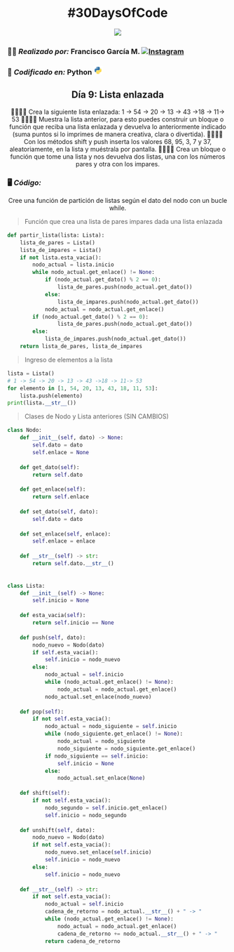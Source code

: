 
<h1 align="center">#30DaysOfCode</h1>

<p align="center"><img src="https://media.giphy.com/media/WUlplcMpOCEmTGBtBW/giphy.gif" width="100"></p>

### 👷‍♂️ *Realizado por:* Francisco García M.  <a href="https://www.instagram.com/edeenigma/" target="_blank"><img src="https://upload.wikimedia.org/wikipedia/commons/thumb/e/e7/Instagram_logo_2016.svg/768px-Instagram_logo_2016.svg.png" title="Instagram" alt="Instagram" width="20" height="20"/></a>&nbsp;

### 🎲 *Codificado en:* Python <img src="https://github.com/devicons/devicon/blob/master/icons/python/python-original.svg" title="Python" alt="Python" width="20" height="20"/>&nbsp;


<h2 align="center">Día 9: Lista enlazada</h2>
<p align="center" >🧑‍💻👩‍💻 Crea la siguiente lista enlazada:
1 -> 54 -> 20 -> 13 -> 43 ->18 -> 11-> 53
🧑‍💻👩‍💻 Muestra la lista anterior, para esto puedes construir un bloque o función que reciba una lista enlazada y devuelva lo anteriormente indicado (suma puntos si lo imprimes de manera creativa, clara o divertida).
🧑‍💻👩‍💻 Con los métodos shift y push inserta los valores 68, 95, 3, 7 y 37, aleatoriamente, en la lista y muéstrala por pantalla.
🧑‍💻👩‍💻 Crea un bloque o función que tome una lista y nos devuelva dos listas, una con los números pares y otra con los impares.
</p>

### 🖥️ *Código:*

<p align="center">Cree una función de partición de listas según el dato del nodo con un bucle while.
</p>

>Función que crea una lista de pares impares dada una lista enlazada

``` py
def partir_lista(lista: Lista):
    lista_de_pares = Lista()
    lista_de_impares = Lista()
    if not lista.esta_vacia():
        nodo_actual = lista.inicio
        while nodo_actual.get_enlace() != None:
            if (nodo_actual.get_dato() % 2 == 0):
                lista_de_pares.push(nodo_actual.get_dato())
            else:
                lista_de_impares.push(nodo_actual.get_dato())
            nodo_actual = nodo_actual.get_enlace()
        if (nodo_actual.get_dato() % 2 == 0):
                lista_de_pares.push(nodo_actual.get_dato())
        else:
            lista_de_impares.push(nodo_actual.get_dato())
    return lista_de_pares, lista_de_impares
```

>Ingreso de elementos a la lista

```py
lista = Lista()
# 1 -> 54 -> 20 -> 13 -> 43 ->18 -> 11-> 53
for elemento in [1, 54, 20, 13, 43, 18, 11, 53]:
    lista.push(elemento)
print(lista.__str__())
```

>Clases de Nodo y Lista anteriores (SIN CAMBIOS)

``` py
class Nodo:
    def __init__(self, dato) -> None:
        self.dato = dato
        self.enlace = None

    def get_dato(self):
        return self.dato

    def get_enlace(self):
        return self.enlace

    def set_dato(self, dato):
        self.dato = dato

    def set_enlace(self, enlace):
        self.enlace = enlace

    def __str__(self) -> str:
        return self.dato.__str__()


class Lista:
    def __init__(self) -> None:
        self.inicio = None

    def esta_vacia(self):
        return self.inicio == None

    def push(self, dato):
        nodo_nuevo = Nodo(dato)
        if self.esta_vacia():
            self.inicio = nodo_nuevo
        else:
            nodo_actual = self.inicio
            while (nodo_actual.get_enlace() != None):
                nodo_actual = nodo_actual.get_enlace()
            nodo_actual.set_enlace(nodo_nuevo)

    def pop(self):
        if not self.esta_vacia():
            nodo_actual = nodo_siguiente = self.inicio
            while (nodo_siguiente.get_enlace() != None):
                nodo_actual = nodo_siguiente
                nodo_siguiente = nodo_siguiente.get_enlace()
            if nodo_siguiente == self.inicio:
                self.inicio = None
            else:
                nodo_actual.set_enlace(None)

    def shift(self):
        if not self.esta_vacia():
            nodo_segundo = self.inicio.get_enlace()
            self.inicio = nodo_segundo

    def unshift(self, dato):
        nodo_nuevo = Nodo(dato)
        if not self.esta_vacia():
            nodo_nuevo.set_enlace(self.inicio)
            self.inicio = nodo_nuevo
        else:
            self.inicio = nodo_nuevo

    def __str__(self) -> str:
        if not self.esta_vacia():
            nodo_actual = self.inicio
            cadena_de_retorno = nodo_actual.__str__() + " -> "
            while (nodo_actual.get_enlace() != None):
                nodo_actual = nodo_actual.get_enlace()
                cadena_de_retorno += nodo_actual.__str__() + " -> "
            return cadena_de_retorno

```